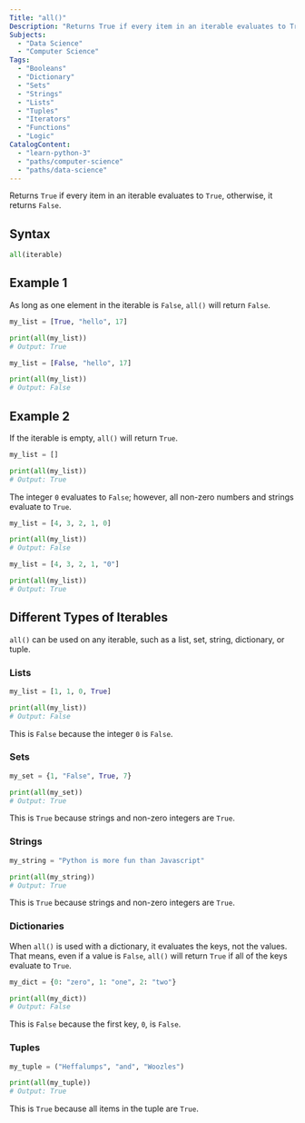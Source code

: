 ```yaml
---
Title: "all()"
Description: "Returns True if every item in an iterable evaluates to True, otherwise, it returns False."
Subjects:
  - "Data Science"
  - "Computer Science"
Tags: 
  - "Booleans"
  - "Dictionary"
  - "Sets"
  - "Strings"
  - "Lists"
  - "Tuples"
  - "Iterators"
  - "Functions"
  - "Logic"
CatalogContent: 
  - "learn-python-3"
  - "paths/computer-science"
  - "paths/data-science"
---
```


 

Returns `True` if every item in an iterable evaluates to `True`, otherwise, it returns `False`.

## Syntax

```python
all(iterable)
```

## Example 1

As long as one element in the iterable is `False`, `all()` will return `False`.

```python
my_list = [True, "hello", 17]

print(all(my_list))
# Output: True

my_list = [False, "hello", 17]

print(all(my_list))
# Output: False
```

## Example 2

If the iterable is empty, `all()` will return `True`.

```python
my_list = []

print(all(my_list))
# Output: True
```

The integer `0` evaluates to `False`; however, all non-zero numbers and strings evaluate to `True`.
 
```python
my_list = [4, 3, 2, 1, 0]

print(all(my_list))
# Output: False

my_list = [4, 3, 2, 1, "0"]

print(all(my_list))
# Output: True
```

## Different Types of Iterables

`all()` can be used on any iterable, such as a list, set, string, dictionary, or tuple. 

### Lists

```python
my_list = [1, 1, 0, True]

print(all(my_list))
# Output: False
```

This is `False` because the integer `0` is `False`.

### Sets

```python
my_set = {1, "False", True, 7}

print(all(my_set))
# Output: True
```

This is `True` because strings and non-zero integers are `True`.

### Strings

```python
my_string = "Python is more fun than Javascript"

print(all(my_string))
# Output: True
```

This is `True` because strings and non-zero integers are `True`.

### Dictionaries

When `all()` is used with a dictionary, it evaluates the keys, not the values. That means, even if a value is `False`, `all()` will return `True` if all of the keys evaluate to `True`.

```python
my_dict = {0: "zero", 1: "one", 2: "two"}

print(all(my_dict))
# Output: False
```

This is `False` because the first key, `0`, is `False`.

### Tuples

```python
my_tuple = ("Heffalumps", "and", "Woozles")

print(all(my_tuple))
# Output: True
```

This is `True` because all items in the tuple are `True`.

